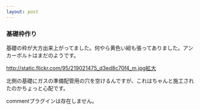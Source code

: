 ```yaml
---
layout: post
---
```

<h3>基礎枠作り</h3>
<p>基礎の枠が大方出来上がってました。何やら黄色い紐も張ってありました。アンカーボルトはまだのようです。</p>
<p><a href="http://static.flickr.com/95/219021475_d3ed8c70f4_m.jpg">http://static.flickr.com/95/219021475_d3ed8c70f4_m.jpg</a><a href="http://flickr.com/photos/yoshimov/219021475/">拡大</a></p>
<p>北側の基礎にガスの準備配管用の穴を空けるんですが、これはちゃんと施工されたのかちょっと心配です。</p>
<p><span class="error">commentプラグインは存在しません。</span> </p>
